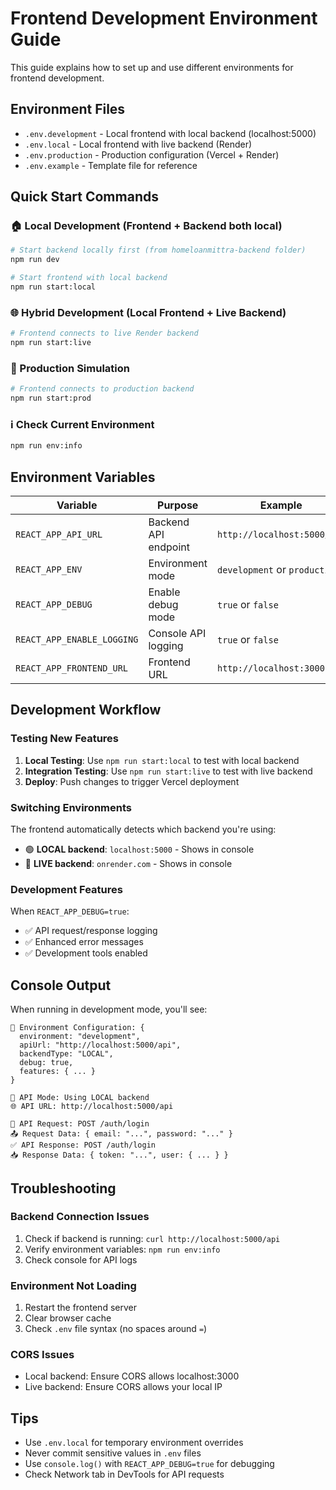 # Frontend Development Environment Guide

This guide explains how to set up and use different environments for frontend development.

## Environment Files

- `.env.development` - Local frontend with local backend (localhost:5000)
- `.env.local` - Local frontend with live backend (Render)
- `.env.production` - Production configuration (Vercel + Render)
- `.env.example` - Template file for reference

## Quick Start Commands

### 🏠 Local Development (Frontend + Backend both local)

```bash
# Start backend locally first (from homeloanmittra-backend folder)
npm run dev

# Start frontend with local backend
npm run start:local
```

### 🌐 Hybrid Development (Local Frontend + Live Backend)

```bash
# Frontend connects to live Render backend
npm run start:live
```

### 🚀 Production Simulation

```bash
# Frontend connects to production backend
npm run start:prod
```

### ℹ️ Check Current Environment

```bash
npm run env:info
```

## Environment Variables

| Variable                   | Purpose              | Example                       |
| -------------------------- | -------------------- | ----------------------------- |
| `REACT_APP_API_URL`        | Backend API endpoint | `http://localhost:5000/api`   |
| `REACT_APP_ENV`            | Environment mode     | `development` or `production` |
| `REACT_APP_DEBUG`          | Enable debug mode    | `true` or `false`             |
| `REACT_APP_ENABLE_LOGGING` | Console API logging  | `true` or `false`             |
| `REACT_APP_FRONTEND_URL`   | Frontend URL         | `http://localhost:3000`       |

## Development Workflow

### Testing New Features

1. **Local Testing**: Use `npm run start:local` to test with local backend
2. **Integration Testing**: Use `npm run start:live` to test with live backend
3. **Deploy**: Push changes to trigger Vercel deployment

### Switching Environments

The frontend automatically detects which backend you're using:

- 🟢 **LOCAL backend**: `localhost:5000` - Shows in console
- 🔵 **LIVE backend**: `onrender.com` - Shows in console

### Development Features

When `REACT_APP_DEBUG=true`:

- ✅ API request/response logging
- ✅ Enhanced error messages
- ✅ Development tools enabled

## Console Output

When running in development mode, you'll see:

```
🔧 Environment Configuration: {
  environment: "development",
  apiUrl: "http://localhost:5000/api",
  backendType: "LOCAL",
  debug: true,
  features: { ... }
}

🔧 API Mode: Using LOCAL backend
🌐 API URL: http://localhost:5000/api

🚀 API Request: POST /auth/login
📤 Request Data: { email: "...", password: "..." }
✅ API Response: POST /auth/login
📥 Response Data: { token: "...", user: { ... } }
```

## Troubleshooting

### Backend Connection Issues

1. Check if backend is running: `curl http://localhost:5000/api`
2. Verify environment variables: `npm run env:info`
3. Check console for API logs

### Environment Not Loading

1. Restart the frontend server
2. Clear browser cache
3. Check `.env` file syntax (no spaces around `=`)

### CORS Issues

- Local backend: Ensure CORS allows localhost:3000
- Live backend: Ensure CORS allows your local IP

## Tips

- Use `.env.local` for temporary environment overrides
- Never commit sensitive values in `.env` files
- Use `console.log()` with `REACT_APP_DEBUG=true` for debugging
- Check Network tab in DevTools for API requests
